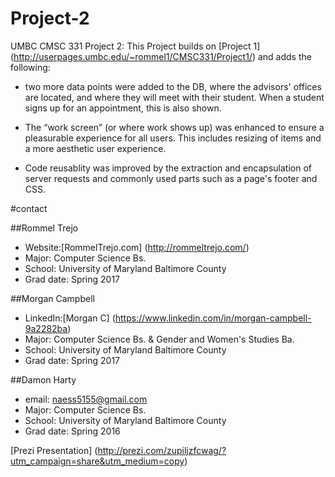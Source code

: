 # Project-2
UMBC CMSC 331 Project 2: This Project builds on [Project 1] (http://userpages.umbc.edu/~rommel1/CMSC331/Project1/) and adds the following:

  * two more data points were added to the DB, where the advisors' offices are located, and where they will meet with their student. When a student signs up for an appointment, this is also shown.



* The “work screen” (or where work shows up) was enhanced to ensure a pleasurable experience for all users. This includes resizing of items and a more aesthetic user experience.



* Code reusablity was improved by the extraction and encapsulation of server requests and commonly used parts such as a page's footer and CSS.


#contact
  
##Rommel Trejo
  
  * Website:[RommelTrejo.com] (http://rommeltrejo.com/)
  * Major: Computer Science Bs.
  * School: University of Maryland Baltimore County
  * Grad date: Spring 2017

##Morgan Campbell

  
  * LinkedIn:[Morgan C] (https://www.linkedin.com/in/morgan-campbell-9a2282ba) 
  * Major: Computer Science Bs. & Gender and Women's Studies Ba.
  * School: University of Maryland Baltimore County
  * Grad date: Spring 2017


##Damon Harty

  

  * email: <naess5155@gmail.com>
  * Major: Computer Science Bs.
  * School: University of Maryland Baltimore County
  * Grad date: Spring 2016

[Prezi Presentation] (http://prezi.com/zupiljzfcwag/?utm_campaign=share&utm_medium=copy)
